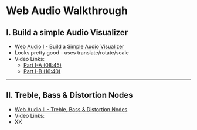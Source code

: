 # Web Audio Walkthrough

## I. Build a simple Audio Visualizer

- [Web Audio I - Build a Simple Audio Visualizer](https://github.com/tonethar/IGME-330-Master/blob/master/notes/demo-web-audio-1.md)
- Looks pretty good - uses translate/rotate/scale
- Video Links:
  - [Part I-A (08:45)]()
  - [Part I-B (16:40)]()

<hr>

## II. Treble, Bass & Distortion Nodes

- [Web Audio II - Treble, Bass & Distortion Nodes](https://github.com/tonethar/IGME-330-Master/blob/master/notes/demo-web-audio-2.md)
- Video Links:
 - XX
